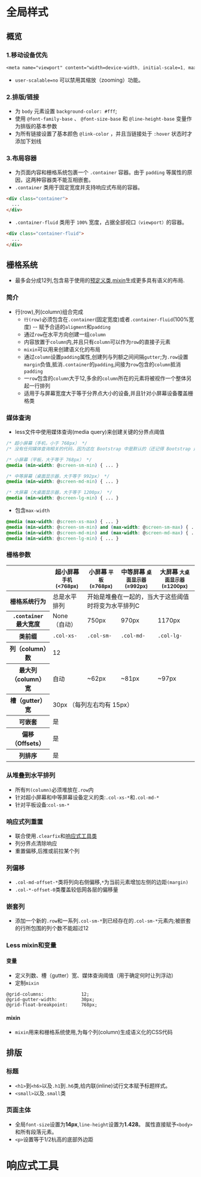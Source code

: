 # 全局样式
## 概览
### 1.移动设备优先
```css
<meta name="viewport" content="width=device-width, initial-scale=1, maximum-scale=1, user-scalable=no">
```
- `user-scalable=no` 可以禁用其缩放（zooming）功能。
### 2.排版/链接
- 为 `body` 元素设置 `background-color: #fff`;
- 使用 `@font-family-base` 、 `@font-size-base` 和 `@line-height-base` 变量作为排版的基本参数
- 为所有链接设置了基本颜色 `@link-color` ，并且当链接处于 `:hover` 状态时才添加下划线
### 3.布局容器
- 为页面内容和栅格系统包裹一个 `.container` 容器。由于 `padding` 等属性的原因，这两种容器类不能互相嵌套。
- `.container` 类用于固定宽度并支持响应式布局的容器。
```html
<div class="container">
  ...
</div>
```
- `.container-fluid` 类用于 `100%` 宽度，占据全部视口`（viewport）`的容器。
```html
<div class="container-fluid">
  ...
</div>
```
## 栅格系统
- 最多会分成12列,包含易于使用的[预定义类](#jump),[mixin](#mixin)生成更多具有语义的布局.
### 简介
- 行(row),列(column)组合完成
  - `行(row)`必须包含在`.container`(固定宽度)或者`.container-fluid`(100%宽度) -- 赋予合适的`aligment`和`padding`
  - 通过`row`在水平方向创建一组`column`
  - 内容放置于`column`内,并且只有`column`可以作为`row`的直接子元素
  - `mixin`可以用来创建语义化的布局
  - 通过`column`设置`padding`属性,创建列与列额之间间隔`gutter`;为`.row`设置`margin`负值,抵消`.container`的`padding`,间接为`row`包含的`column`抵消`padding`
  - 一`row`包含的`column`大于12,多余的`column`所在的元素将被视作一个整体另起一行排列
  - 适用于与屏幕宽度大于等于分界点大小的设备,并且针对小屏幕设备覆盖栅格类
### 媒体查询
- less文件中使用媒体查询(media query)来创建关键的分界点阈值
```css
/* 超小屏幕（手机，小于 768px） */
/* 没有任何媒体查询相关的代码，因为这在 Bootstrap 中是默认的（还记得 Bootstrap 是移动设备优先的吗？） */

/* 小屏幕（平板，大于等于 768px） */
@media (min-width: @screen-sm-min) { ... }

/* 中等屏幕（桌面显示器，大于等于 992px） */
@media (min-width: @screen-md-min) { ... }

/* 大屏幕（大桌面显示器，大于等于 1200px） */
@media (min-width: @screen-lg-min) { ... }
```  
- 包含`max-width`
```css
@media (max-width: @screen-xs-max) { ... }
@media (min-width: @screen-sm-min) and (max-width: @screen-sm-max) { ... }
@media (min-width: @screen-md-min) and (max-width: @screen-md-max) { ... }
@media (min-width: @screen-lg-min) { ... }
```
### 栅格参数

<table>
  <thead>
    <tr>
      <th></th>
      <th>
        超小屏幕
        <small>手机 (&lt;768px)</small>
      </th>
      <th>
        小屏幕
        <small>平板 (≥768px)</small>
      </th>
      <th>
        中等屏幕
        <small>桌面显示器 (≥992px)</small>
      </th>
      <th>
        大屏幕
        <small>大桌面显示器 (≥1200px)</small>
      </th>
    </tr>
  </thead>
  <tbody>
    <tr>
      <th class="text-nowrap" scope="row">栅格系统行为</th>
      <td>总是水平排列</td>
      <td colspan="3">开始是堆叠在一起的，当大于这些阈值时将变为水平排列C</td>
    </tr>
    <tr>
      <th class="text-nowrap" scope="row"><code>.container</code> 最大宽度</th>
      <td>None （自动）</td>
      <td>750px</td>
      <td>970px</td>
      <td>1170px</td>
    </tr>
    <tr>
      <th class="text-nowrap" scope="row">类前缀</th>
      <td><code>.col-xs-</code></td>
      <td><code>.col-sm-</code></td>
      <td><code>.col-md-</code></td>
      <td><code>.col-lg-</code></td>
    </tr>
    <tr>
      <th class="text-nowrap" scope="row">列（column）数</th>
      <td colspan="4">12</td>
    </tr>
    <tr>
      <th class="text-nowrap" scope="row">最大列（column）宽</th>
      <td class="text-muted">自动</td>
      <td>~62px</td>
      <td>~81px</td>
      <td>~97px</td>
    </tr>
    <tr>
      <th class="text-nowrap" scope="row">槽（gutter）宽</th>
      <td colspan="4">30px （每列左右均有 15px）</td>
    </tr>
    <tr>
      <th class="text-nowrap" scope="row">可嵌套</th>
      <td colspan="4">是</td>
    </tr>
    <tr>
      <th class="text-nowrap" scope="row">偏移（Offsets）</th>
      <td colspan="4">是</td>
    </tr>
    <tr>
      <th class="text-nowrap" scope="row">列排序</th>
      <td colspan="4">是</td>
    </tr>
  </tbody>
</table>

### <span id="jump">从堆叠到水平排列</span>

- 所有`列(column)`必须堆放在`.row`内
- 针对超小屏幕和中等屏幕设备定义的类:`.col-xs-*`和`.col-md-*`
- 针对平板设备:`col-sm-*`
### 响应式列重置
- 联合使用`.clearfix`和[响应式工具类](#response)
- 列分界点清除响应
- 重置偏移,后推或前拉某个列
### 列偏移
- `.col-md-offset-*`类将列向右侧偏移,`*`为当前元素增加左侧的边距`(margin)`
- `.col-*-offset-0`类覆盖较低网各层的偏移量
### 嵌套列
- 添加一个新的`.row`和一系列`.col-sm-*`到已经存在的`.col-sm-*`元素内;被嵌套的行所包围的列个数不能超过12

### <span id="mixin">Less mixin和变量</span>
#### 变量
- 定义列数、槽（gutter）宽、媒体查询阈值（用于确定何时让列浮动）
- 定制`mixin`
```
@grid-columns:              12;
@grid-gutter-width:         30px;
@grid-float-breakpoint:     768px;
```
#### mixin
- `mixin`用来和栅格系统使用,为每个列(column)生成语义化的CSS代码
## 排版
### 标题
- `<h1>`到`<h6>`以及`.h1`到`.h6`类,给内联(inline)试行文本赋予标题样式。
- `<small>`以及`.small`类
### 页面主体
- 全局`font-size`设置为**14px**,`line-height`设置为**1.428**。 属性直接赋予`<body>`和所有段落元素。
- `<p>`设置等于1/2杭高的底部外边距
# <span id="response">响应式工具</span>